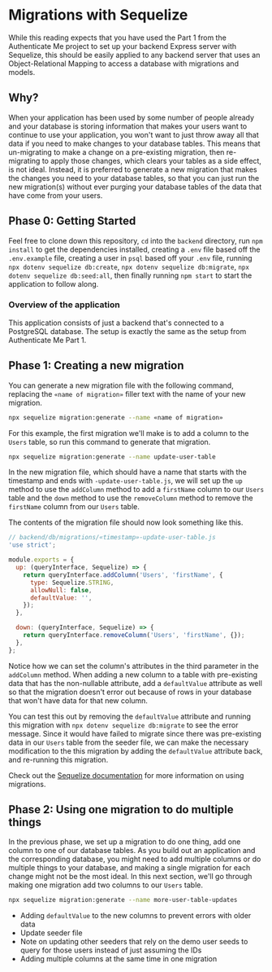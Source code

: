 # Migrations with Sequelize

While this reading expects that you have used the Part 1 from the Authenticate
Me project to set up your backend Express server with Sequelize, this should be
easily applied to any backend server that uses an Object-Relational Mapping to
access a database with migrations and models.

## Why?

When your application has been used by some number of people already and your
database is storing information that makes your users want to continue to use
your application, you won't want to just throw away all that data if you need to
make changes to your database tables. This means that un-migrating to make a
change on a pre-existing migration, then re-migrating to apply those changes,
which clears your tables as a side effect, is not ideal. Instead, it is
preferred to generate a new migration that makes the changes you need to your
database tables, so that you can just run the new migration(s) without ever
purging your database tables of the data that have come from your users.

## Phase 0: Getting Started

Feel free to clone down this repository, `cd` into the `backend` directory, run
`npm install` to get the dependencies installed, creating a `.env` file
based off the `.env.example` file, creating a user in `psql` based off your
`.env` file, running `npx dotenv sequelize db:create`, `npx dotenv sequelize
db:migrate`, `npx dotenv sequelize db:seed:all`, then finally running `npm
start` to start the application to follow along.

### Overview of the application

This application consists of just a backend that's connected to a PostgreSQL
database. The setup is exactly the same as the setup from Authenticate Me Part
1.

## Phase 1: Creating a new migration

You can generate a new migration file with the following command, replacing the
`«name of migration»` filler text with the name of your new migration.

```sh
npx sequelize migration:generate --name «name of migration»
```

For this example, the first migration we'll make is to add a column to the
`Users` table, so run this command to generate that migration.

```sh
npx sequelize migration:generate --name update-user-table
```

In the new migration file, which should have a name that starts with the
timestamp and ends with `-update-user-table.js`, we will set up the `up` method
to use the `addColumn` method to add a `firstName` column to our `Users` table
and the `down` method to use the `removeColumn` method to remove the
`firstName` column from our `Users` table.

The contents of the migration file should now look something like this.

```js
// backend/db/migrations/«timestamp»-update-user-table.js
'use strict';

module.exports = {
  up: (queryInterface, Sequelize) => {
    return queryInterface.addColumn('Users', 'firstName', {
      type: Sequelize.STRING,
      allowNull: false,
      defaultValue: '',
    });
  },

  down: (queryInterface, Sequelize) => {
    return queryInterface.removeColumn('Users', 'firstName', {});
  },
};
```

Notice how we can set the column's attributes in the third parameter in the
`addColumn` method. When adding a new column to a table with pre-existing data
that has the non-nullable attribute, add a `defaultValue` attribute as well so
that the migration doesn't error out because of rows in your database that won't
have data for that new column.

You can test this out by removing the `defaultValue` attribute and running this
migration with `npx dotenv sequelize db:migrate` to see the error message. Since
it would have failed to migrate since there was pre-existing data in our `Users`
table from the seeder file, we can make the necessary modification to the this
migration by adding the `defaultValue` attribute back, and re-running this
migration.

Check out the [Sequelize documentation] for more information on using migrations.

## Phase 2: Using one migration to do multiple things

In the previous phase, we set up a migration to do one thing, add one column to
one of our database tables. As you build out an application and the
corresponding database, you might need to add multiple columns or do multiple
things to your database, and making a single migration for each change might not
be the most ideal. In this next section, we'll go through making one migration
add two columns to our `Users` table.

```sh
npx sequelize migration:generate --name more-user-table-updates
```

* Adding `defaultValue` to the new columns to prevent errors with older data
* Update seeder file
* Note on updating other seeders that rely on the demo user seeds to query for
    those users instead of just assuming the IDs
* Adding multiple columns at the same time in one migration

[Sequelize documentation]: https://sequelize.org/master/manual/migrations.html#migration-skeleton
